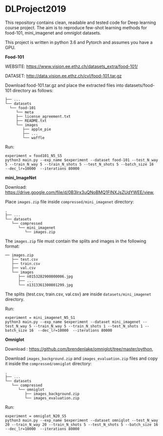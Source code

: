 # DLProject2019

This repository contains clean, readable and tested code for Deep learning course project. 
The aim is to reproduce few-shot learning methods for food-101, mini_imagenet and omniglot datasets.

This project is written in python 3.6 and Pytorch and assumes you have a GPU.


**Food-101**

WEBSITE: https://www.vision.ee.ethz.ch/datasets_extra/food-101/

DATASET: http://data.vision.ee.ethz.ch/cvl/food-101.tar.gz

Download food-101.tar.gz and place the extracted files into datasets/food-101 directory as follows:
```
├── ...
└── datasets 
  └── food-101
     └── meta               
     ├── license_agreement.txt 
     ├── README.txt 
     └── images
        ├── apple_pie
        ├── ...
        └── waffle
```    
Run: 
```
experiment = food101_N5_S5
python3 main.py --exp_name $experiment --dataset food-101 --test_N_way 5 --train_N_way 5 --train_N_shots 5 --test_N_shots 5 --batch_size 16  --dec_lr=10000  --iterations 80000
```

**mini_ImageNet**

Download: https://drive.google.com/file/d/0B3Irx3uQNoBMQ1FlNXJsZUdYWEE/view, 

Place `images.zip` file inside `compressed/mini_imagenet` directory:
```
.
├── ...
└── datasets                    
   └── compressed                
      └── mini_imagenet
         └── images.zip
```

The `images.zip` file must contain the splits and images in the following format:
```
── images.zip
   ├── test.csv                
   ├── train.csv 
   ├── val.csv 
   └── images
      ├── n0153282900000006.jpg
      ├── ...
      └── n1313361300001299.jpg
```
The splits {test.csv, train.csv, val.csv} are inside `datasets/mini_imagenet` directory. 

Run: 
```
experiment = mini_imagenet_N5_S1
python3 main.py --exp_name $experiment --dataset mini_imagenet --test_N_way 5 --train_N_way 5 --train_N_shots 1 --test_N_shots 1 --batch_size 16  --dec_lr=10000  --iterations 80000
```

**Omniglot**

Download : https://github.com/brendenlake/omniglot/tree/master/python, 

Download `images_background.zip` and `images_evaluation.zip` files and copy it inside the `compressed/omniglot` directory:
```
.
├── ...
└── datasets                    
   └── compressed                
      └── omniglot
         ├── images_background.zip
         └── images_evaluation.zip
```

Run: 
```
experiment = omniglot_N20_S5
python3 main.py --exp_name $experiment --dataset omniglot --test_N_way 20 --train_N_way 20 --train_N_shots 5 --test_N_shots 5 --batch_size 16  --dec_lr=10000  --iterations 80000
```
